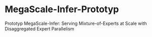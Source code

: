 # MegaScale-Infer-Prototyp
Prototyp MegaScale-Infer: Serving Mixture-of-Experts at Scale with Disaggregated Expert Parallelism
